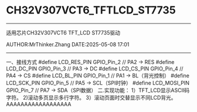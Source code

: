 # CH32V307VCT6_TFTLCD_ST7735
*****************
适用芯片CH32V307VCT6 TFT_LCD ST7735驱动

AUTHOR:MrThinker.Zhang
DATE:2025-05-08 17:01

*****************
一、接线方式
#define LCD_RES_PIN GPIO_Pin_2   // PA2 -> RES
#define LCD_DC_PIN GPIO_Pin_3    // PA3 -> DC
#define LCD_CS_PIN GPIO_Pin_4    // PA4 -> CS
#define LCD_BL_PIN GPIO_Pin_1    // PA1 -> BL（背光控制）
#define LCD_SCK_PIN GPIO_Pin_5   // PA5 -> SCL（SPI时钟）
#define LCD_MOSI_PIN GPIO_Pin_7  // PA7 -> SDA（SPI数据）
二.实现功能：
1）TFT_LCD显示ASCII码字符。
2)滚动多页显示多行字符。
3）滚动页面时交替显示不同LCD背光。
AAAAAAAAAAAAAAAAAA
